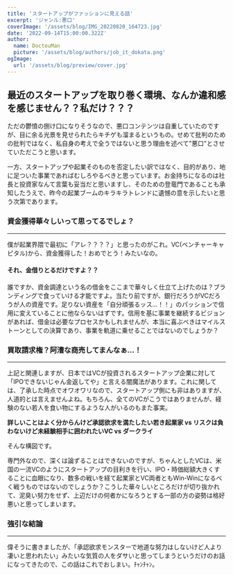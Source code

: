 ```yaml
---
title: 'スタートアップがファッションに見える話'
excerpt: 'ジャンル:悪口'
coverImage: '/assets/blog/IMG_20220820_164723.jpg'
date: '2022-09-14T15:00:00.322Z'
author:
  name: DocteuMan
  picture: '/assets/blog/authors/job_it_dokata.png'
ogImage:
  url: '/assets/blog/preview/cover.jpg'
---
```


## 最近のスタートアップを取り巻く環境、なんか違和感を感じません？？私だけ？？？

ただの鬱憤の捌け口になりそうなので、悪口コンテンツは自重していたのですが、目に余る光景を見せられたらキチゲも溜まるというもの。せめて批判のための批判ではなく、私自身の考えで全うではないと思う理由を述べて"悪口"とさせていただこうと思います。

一方、スタートアップや起業そのものを否定したい訳ではなく、目的があり、地に足ついた事業であればむしろやるべきと思っています。お金持ちになるのは社長と投資家なんて言葉も妥当だと思いますし、そのための登竜門であることも承知したうえで、昨今の起業ブームのキラキラトレンドに遺憾の意を示したいと思う次第であります。

### 資金獲得華々しいって思ってるでしょ？
---

僕が起業界隈で最初に「アレ？？？？」と思ったのがこれ。VC(ベンチャーキャピタル)から、資金獲得した！おめでとう！みたいなの。

#### **それ、金借りとるだけですよ？？**

誰ですか、資金調達という名の借金をここまで華々しく仕立て上げたのは？ブランディングで食っていける才能ですよ。当たり前ですが、銀行だろうがVCだろうが人の資産です。足りない資産を「自分頑張るッス…！！」のパッションで信用に変えていることに他ならないはずです。信用を基に事業を継続するビジョンがあれば、借金は必要なプロセスかもしれませんが、本当に喜ぶべきはマイルストーンとしての決算であり、事業を軌道に乗せることではないのでしょうか？

### 買取請求権？阿漕な商売してまんなぁ…！
---
上記と関連しますが、日本ではVCが投資されるスタートアップ企業に対して「IPOできないじゃん金返してや」と言える闇魔法があります。これに関しては、了承した時点でオワオワリなので、スタートアップ側にも非はありますが、人道的とは言えませんよね。もちろん、全てのVCがこうではありませんが、経験のない若人を食い物にするような人がいるのもまた事実。


**詳しいことはよく分からんけど承認欲求を満たしたい若き起業家 vs リスクは負わないけど未経験相手に囲われたいVC vs ダークライ**

そんな構図です。

専門外なので、深くは論ずることはできないのですが、ちゃんとしたVCは、米国の一流VCのようにスタートアップの目利きを行い、IPO・時価総額大きくすることに血眼になり、数多の戦いを経て起業家とVC両者ともWin-Winになるべく戦うものではないのでしょうか？こうした華々しいところだけが切り抜かれて、泥臭い努力をせず、上辺だけの何者かになろうとする一部の方の姿勢は格好悪いと思ってしまいます。

### 強引な結論
---
偉そうに書きましたが、「承認欲求モンスターで地道な努力はしないけど人より凄いと思われたい」みたいな気質の人をダサいと思ってしまうというだけのお話になってきたので、この話はこれでおしまい。ﾁｬﾝﾁｬﾝ。